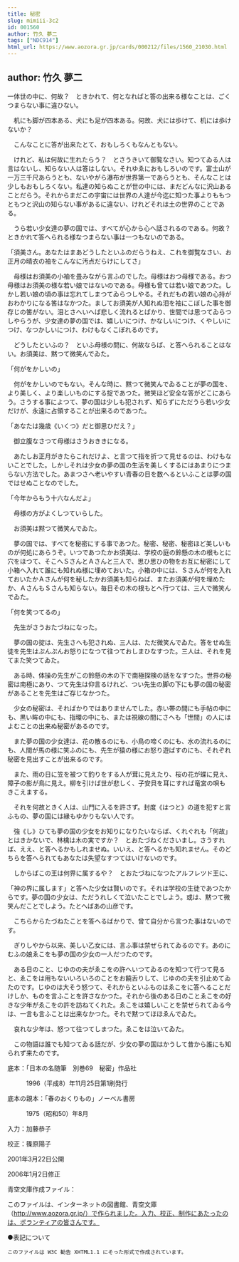 ```yaml
---
title: 秘密
slug: mimiii-3c2
id: 001560
author: 竹久 夢二
tags: ["NDC914"]
html_url: https://www.aozora.gr.jp/cards/000212/files/1560_21030.html
---
```


## author: 竹久 夢二

一体世の中に、何故？　ときかれて、何となればと答の出来る様なことは、ごくつまらない事に違ひない。

　机にも脚が四本ある、犬にも足が四本ある。何故、犬には歩けて、机には歩けないか？

　こんなことに答が出来たとて、おもしろくもなんともない。

　けれど、私は何故に生れたらう？　とさうきいて御覧なさい。知つてゐる人は言はないし、知らない人は答はしない。それゆゑにおもしろいのです。富士山が一万三千尺あらうとも、ないやがら瀑布が世界第一であらうとも、そんなことは少しもおもしろくない。私達の知らぬことが世の中には、まだどんなに沢山あることだらう。それからまだこの宇宙には世界の人達が今迄に知つた事よりももつともつと沢山の知らない事があるに違ない、けれどそれは土の世界のことである。

　うら若い少女達の夢の国では、すべてが心から心へ話されるのである。何故？　ときかれて答へられる様なつまらない事は一つもないのである。

「須美さん。あなたはまあどうしたといふのだらうねえ、これを御覧なさい、お正月の晴衣の袖をこんなに汚点だらけにしてさ」

　母様はお須美の小袖を畳みながら言ふのでした。母様はおつ母様である。おつ母様はお須美の様な若い娘ではないのである。母様も曾ては若い娘であつた。しかし若い娘の頃の事は忘れてしまつてゐらつしやる。それだもの若い娘の心持がおわかりになる筈はなかつた。ましてお須美が人知れぬ泪を袖にこぼした事を御存じの筈がない。泪とさへいへば悲しく流れるとばかり、世間では思つてゐらつしやらうが、少女達の夢の国では、嬉しいにつけ、かなしいにつけ、くやしいにつけ、なつかしいにつけ、わけもなくこぼれるのです。

　どうしたといふの？　といふ母様の問に、何故ならば、と答へられることはない。お須美は、黙つて微笑んでゐた。

「何がをかしいの」

　何がをかしいのでもない。そんな時に、黙つて微笑んでゐることが夢の国を、より美しく、より楽しいものにする掟であつた。微笑ほど安全な答がどこにあらう。さうする事によつて、夢の国は少しも犯されず、知らずにただうら若い少女だけが、永遠に占領することが出来るのであつた。

「あなたは幾歳《いくつ》だと御思ひだえ？」

　御立腹なさつて母様はさうおききになる。

　あたしお正月がきたらこれだけよ、と言つて指を折つて見せるのは、わけもないことでした。しかしそれは少女の夢の国の生活を美しくするにはあまりにつまらない方法でした。あまつさへ老いやすい青春の日を数へるといふことは夢の国ではせぬことなのでした。

「今年からもう十六なんだよ」

　母様の方がよくしつていらした。

　お須美は黙つて微笑んでゐた。

　夢の国では、すべてを秘密にする事であつた。秘密、秘密、秘密ほど美しいものが何処にあらうぞ。いつであつたかお須美は、学校の庭の鈴懸の木の根もとに穴をほつて、そこへＳさんとＡさんと三人で、思ひ思ひの物をお互に秘密にして小箱へ入れて誰にも知れぬ様に埋めておいた。小箱の中には、Ｓさんが何を入れておいたかＡさんが何を秘したかお須美も知らねば、またお須美が何を埋めたか、ＡさんもＳさんも知らない。毎日その木の根もとへ行つては、三人で微笑んでゐた。

「何を笑つてるの」

　先生がさうおたづねになった。

　夢の国の掟は、先生さへも犯されぬ、三人は、ただ微笑んでゐた。答をせぬ生徒を先生はぷんぷんお怒りになつて往つておしまひなすつた。三人は、それを見てまた笑つてゐた。

　ある時、体操の先生がこの鈴懸の木の下で南極探検の話をなすつた。世界の秘密は南極にあり、つて先生は仰言るけれど、つい先生の脚の下にも夢の国の秘密があることを先生はご存じなかつた。

　少女の秘密は、そればかりではありませんでした。赤い帯の間にも手帖の中にも、黒い眸の中にも、指環の中にも、または視線の間にさへも「世間」の人にはよむことの出来ぬ秘密があるのです。

　また夢の国の少女達は、花の散るのにも、小鳥の啼くのにも、水の流れるのにも、人間が馬の様に笑ふのにも、先生が猿の様にお怒り遊ばすのにも、それぞれ秘密を見出すことが出来るのです。

　また、雨の日に笠を被つて釣りをする人が茸に見えたり、桜の花が蝶に見え、障子の影が鳥に見え。柳を引けば世が悲しく、子安貝を耳にすれば竜宮の唄もきこえまする。

　それを何故ときく人は、山門に入るを許さず。封度《はつと》の道を犯すと言ふもの、夢の国には縁もゆかりもない人です。

　強《し》ひても夢の国の少女をお知りになりたいならば、くれぐれも「何故」とはきかないで、林檎は木の実ですか？　とおたづねくださいまし。さうすれば、ええ、と答へるかもしれませぬ。いいえ、と答へるかも知れません。そのどちらを答へられてもあなたは失望なすつてはいけないのです。

　しからばこの王は何界に属するや？　とおたづねになつたアルフレツド王に、

「神の界に属します」と答へた少女は賢いのです。それは学校の生徒であつたからです。夢の国の少女は、ただうれしくて泣いたことでしよう。或は、黙つて微笑んだことでしよう。たとへばあの山彦です。

　こちらからたづねたことを答へるばかりで、曾て自分から言つた事はないのです。

　ぎりしやから以来、美しい乙女には、言ふ事は禁ぜられてゐるのです。あのにむふの娘ゑこをも夢の国の少女の一人だつたのです。

　ある日のこと、じゆのの夫がゑこをの許へいつてゐるのを知つて行つて見ると、ゑこをは用もないいろいろのことをお饒舌りして、じゆのの夫を引止めてゐたのです。じゆのは大そう怒つて、それからといふものはゑこをに答へることだけしか、ものを言ふことを許さなかつた。それから後のある日のことゑこをの好きな少年がゑこをの許を訪ねてくれた。ゑこをは嬉しいことを禁ぜられてゐる今は、一言も言ふことは出来なかつた。それで黙つてほほゑんでゐた。

　哀れな少年は、怒つて往つてしまつた。ゑこをは泣いてゐた。

　この物語は誰でも知つてゐる話だが、少女の夢の国はかうして昔から誰にも知られず来たのです。













底本：「日本の名随筆　別巻69　秘密」作品社


　　　1996（平成8）年11月25日第1刷発行

底本の親本：「春のおくりもの」ノーベル書房

　　　1975（昭和50）年8月

入力：加藤恭子

校正：篠原陽子

2001年3月22日公開

2006年1月2日修正

青空文庫作成ファイル：

このファイルは、インターネットの図書館、青空文庫（http://www.aozora.gr.jp/）で作られました。入力、校正、制作にあたったのは、ボランティアの皆さんです。









●表記について


	このファイルは W3C 勧告 XHTML1.1 にそった形式で作成されています。